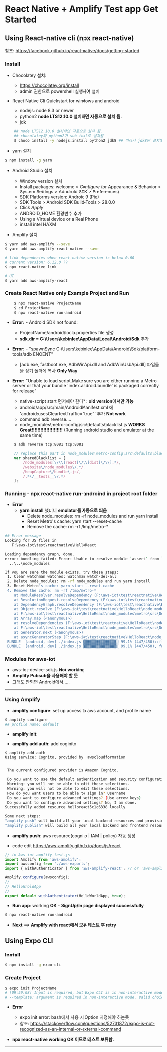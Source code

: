 # React Native + Amplify Test app Get Started

## Using React-native cli (npx react-native)

참조: https://facebook.github.io/react-native/docs/getting-started

### Install

* Chocolatey 설치: 
    - https://chocolatey.org/install 
    - admin 권한으로 powershell 실행하여 설치

* React Native Cli Quickstart for windows and android
    - nodejs: node 8.3 or newer
    - python2 **node LTS12.10.0 설치하면 자동으로 설치 됨.**
    - jdk

```bash
    ## node LTS12.10.0 설치하면 자동으로 설치 됨. 
    ## chocolatey와 python2가 sub tool로 설치됨
    $ choco install -y nodejs.install python2 jdk8 ## 따라서 jdk8만 설치해도 됨.
```

* yarn 설치
```bash
$ npm install -g yarn
```

* Android Studio 설치
    - Window version 설치
    - Install packages: welcome > *Configure* (or Appearance & Behavior > System Settings > Adndroid SDK > Preferences)
    - SDK Platforms version: Android 9 (Pie)
    - SDK Tools > Android SDK Build-Tools > 28.0.0
    - Click *Apply*
    - ANDROID_HOME 환경변수 추가
    - Using a Virtual device or a Real Phone
    - install intel HAXM

* Amplify 설치
```bash
$ yarn add aws-amplify --save
$ yarn add aws-amplify-react-native --save

# link dependecies when react-native version is below 0.60
# current version: 6.12.0 ??
$ npx react-native link

# UI
$ yarn add aws-amplify-react 
```

### Create React Native only Example Project and Run

```bash
    $ npx react-native ProjectName
    $ cd ProjectName
    $ npx react-native run-android 
```

* **Error:** - Android SDK not found: 
    - ProjectName/android/locla.properties file 생성
    - **sdk.dir = C:\\Users\\kebinlee\\AppData\\Local\\Android\\Sdk** 추가

* **Error:** - "spawnSync C:\Users\kebinlee\AppData\Android\Sdk/platform-tools/adb ENOENT"
    - [adb.exe, fastboot.exe, AdbWinApi.dll and AdbWinUsbApi.dll] 파일들을 상기 폴더에 복사 **Only Way**

* **Error:** "Unable to load script.Make sure you are either running a Metro server or that your bundle 'index.android.bundle' is packaged correctly for release"
    - native-script start 먼저해야 한다? : **old version에서만 가능**
    - android/app/src/main/AndroidManifest.xml 에 'android:usesCleartextTraffic="true"' 추가 **Not work**
    - command adb reverse....
    - node_modules\metro-config\src\defaults\blacklist.js **WORKS Great!!!!!!!!!!!!!!!!!!!!!** (Running android studio and emulator at the same time)   

```bash 
    $ adb reverse tcp:8081 tcp:8081
```
```js
    // replace this part in node_modules\metro-config\src\defaults\blacklist.js
    var sharedBlacklist = [
        /node_modules[\/\\]react[\/\\]dist[\/\\].*/,
        /website\/node_modules\/.*/,
        /heapCapture\/bundle\.js/,
        /.*\/__tests__\/.*/
    ];
```

### Running - npx react-native run-androind in project root folder

* **Error**
    - **yarn install** 했더니 **emulator를 자동으로 띄움**
        - Delete node_modules: rm -rf node_modules and run yarn install
        - Reset Metro's cache: yarn start --reset-cache
        - Remove the cache: rm -rf /tmp/metro-*
```bash
## Error message
Looking for JS files in
   F:\aws-iot\test\reactnative\HelloReact

Loading dependency graph, done.
error: bundling failed: Error: Unable to resolve module `assert` from `node_modules\@jest\console\build\BufferedConsole.js`: assert could not be found within the project or in these directories:
  ..\..\node_modules

If you are sure the module exists, try these steps:
 1. Clear watchman watches: watchman watch-del-all
 2. Delete node_modules: rm -rf node_modules and run yarn install
 3. Reset Metro's cache: yarn start --reset-cache
 4. Remove the cache: rm -rf /tmp/metro-*
    at ModuleResolver.resolveDependency (F:\aws-iot\test\reactnative\HelloReact\node_modules\metro\src\node-haste\DependencyGraph\ModuleResolution.js:186:15)
    at ResolutionRequest.resolveDependency (F:\aws-iot\test\reactnative\HelloReact\node_modules\metro\src\node-haste\DependencyGraph\ResolutionRequest.js:52:18)
    at DependencyGraph.resolveDependency (F:\aws-iot\test\reactnative\HelloReact\node_modules\metro\src\node-haste\DependencyGraph.js:282:16)
    at Object.resolve (F:\aws-iot\test\reactnative\HelloReact\node_modules\metro\src\lib\transformHelpers.js:267:42)
    at F:\aws-iot\test\reactnative\HelloReact\node_modules\metro\src\DeltaBundler\traverseDependencies.js:426:31
    at Array.map (<anonymous>)
    at resolveDependencies (F:\aws-iot\test\reactnative\HelloReact\node_modules\metro\src\DeltaBundler\traverseDependencies.js:423:18)
    at F:\aws-iot\test\reactnative\HelloReact\node_modules\metro\src\DeltaBundler\traverseDependencies.js:275:33
    at Generator.next (<anonymous>)
    at asyncGeneratorStep (F:\aws-iot\test\reactnative\HelloReact\node_modules\metro\src\DeltaBundler\traverseDependencies.js:87:24)
 BUNDLE  [android, dev] ./index.js ▓▓▓▓▓▓▓▓▓▓▓▓▓▓▓░ 99.1% (447/450)::ffff:127.0.0.1 - - [13/Nov/2019:02:04:39 +0000] "GET /index.bundle?platform=android&dev=true&minify=false HTTP/1.1" 500 - "-" "okhttp/3.12.1"
 BUNDLE  [android, dev] ./index.js ▓▓▓▓▓▓▓▓▓▓▓▓▓▓▓░ 99.1% (447/450), failed.
```

### Modules for aws-iot

* aws-iot-device-sdk.js **Not working**
* **Amplify Pubsub을 사용해야 할 듯**
* 그래도 안되면 Android에서.....

***

### Using Amplify

* **amplify configure**: set up access to aws account, and profile name 
```bash
$ amplify configure
## profile name: default
```

* **amplify init**: 

* **amplify add auth**: add coginito
```bash
$ amplify add auth
Using service: Cognito, provided by: awscloudformation


 The current configured provider is Amazon Cognito.

 Do you want to use the default authentication and security configuration? Default configuration
 Warning: you will not be able to edit these selections.
 Warning: you will not be able to edit these selections.
 How do you want users to be able to sign in? Username
 Do you want to configure advanced settings? (Use arrow keys)
 Do you want to configure advanced settings? No, I am done.
Successfully added resource helloreact5c1c6338 locally

Some next steps:
"amplify push" will build all your local backend resources and provision it in the cloud
"amplify publish" will build all your local backend and frontend resources (if you have hosting category added) and provision it in the cloud
```    

* **amplify push**: aws resource(cognito | IAM | policy) 자동 생성

* code edit https://aws-amplify.github.io/docs/js/react
```js
// in Aws-iot-amplify-test.js
import Amplify from 'aws-amplify';
import awsconfig from './aws-exports';
import { withAuthenticator } from 'aws-amplify-react'; // or 'aws-amplify-react-native';

Amplify.configure(awsconfig);
//
// HelloWroldApp
//
export default withAuthenticator(HelloWorldApp, true);
```

* **Run app**: working **OK** - **SignUp/In page displayed successfully**
```bash
$ npx react-native run-android
```

* **Next** ==> **Amplify with react에서 모두 테스트 후 retry**

## Using Expo CLI

### Install

```bash
$ npm install -g expo-cli
```

### Create Project

```bash
$ expo init ProjectName
# [09:59:08] Input is required, but Expo CLI is in non-interactive mode.
# --template: argument is required in non-interactive mode. Valid choices are: 'blank', 'blank (TypeScript)', 'tabs', 'minimal', 'minimal (TypeScript)' or any custom template (name of npm package).
```
* **Error**
    - expo init error: bash에서 사용 시 Option 지정해야 하는듯
    - 참조: https://stackoverflow.com/questions/52731872/expo-is-not-recognized-as-an-internal-or-external-command

* **npx react-native working OK 이므로 테스트 보류함.**
***
